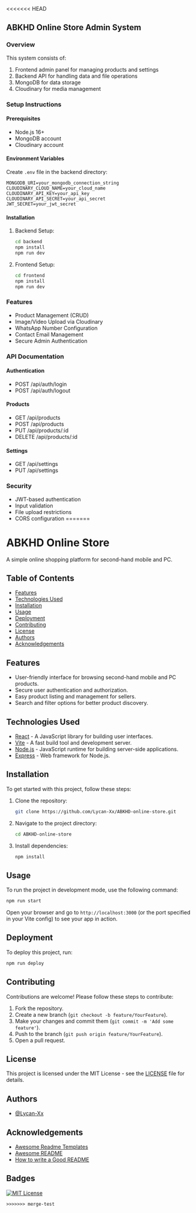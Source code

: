<<<<<<< HEAD
## ABKHD Online Store Admin System

### Overview
This system consists of:
1. Frontend admin panel for managing products and settings
2. Backend API for handling data and file operations
3. MongoDB for data storage
4. Cloudinary for media management

### Setup Instructions

#### Prerequisites
- Node.js 16+
- MongoDB account
- Cloudinary account

#### Environment Variables
Create `.env` file in the backend directory:
```env
MONGODB_URI=your_mongodb_connection_string
CLOUDINARY_CLOUD_NAME=your_cloud_name
CLOUDINARY_API_KEY=your_api_key
CLOUDINARY_API_SECRET=your_api_secret
JWT_SECRET=your_jwt_secret
```

#### Installation
1. Backend Setup:
   ```bash
   cd backend
   npm install
   npm run dev
   ```

2. Frontend Setup:
   ```bash
   cd frontend
   npm install
   npm run dev
   ```

### Features
- Product Management (CRUD)
- Image/Video Upload via Cloudinary
- WhatsApp Number Configuration
- Contact Email Management
- Secure Admin Authentication

### API Documentation

#### Authentication
- POST /api/auth/login
- POST /api/auth/logout

#### Products
- GET /api/products
- POST /api/products
- PUT /api/products/:id
- DELETE /api/products/:id

#### Settings
- GET /api/settings
- PUT /api/settings

### Security
- JWT-based authentication
- Input validation
- File upload restrictions
- CORS configuration
=======
# ABKHD Online Store

A simple online shopping platform for second-hand mobile and PC.

## Table of Contents

- [Features](#features)
- [Technologies Used](#technologies-used)
- [Installation](#installation)
- [Usage](#usage)
- [Deployment](#deployment)
- [Contributing](#contributing)
- [License](#license)
- [Authors](#authors)
- [Acknowledgements](#acknowledgements)

## Features

- User-friendly interface for browsing second-hand mobile and PC products.
- Secure user authentication and authorization.
- Easy product listing and management for sellers.
- Search and filter options for better product discovery.

## Technologies Used

- [React](https://reactjs.org/) - A JavaScript library for building user interfaces.
- [Vite](https://vitejs.dev/) - A fast build tool and development server.
- [Node.js](https://nodejs.org/) - JavaScript runtime for building server-side applications.
- [Express](https://expressjs.com/) - Web framework for Node.js.

## Installation

To get started with this project, follow these steps:

1. Clone the repository:
   ```bash
   git clone https://github.com/Lycan-Xx/ABKHD-online-store.git
   ```

2. Navigate to the project directory:
   ```bash
   cd ABKHD-online-store
   ```

3. Install dependencies:
   ```bash
   npm install
   ```

## Usage

To run the project in development mode, use the following command:

```bash
npm run start
```

Open your browser and go to `http://localhost:3000` (or the port specified in your Vite config) to see your app in action.

## Deployment

To deploy this project, run:

```bash
npm run deploy
```

## Contributing

Contributions are welcome! Please follow these steps to contribute:

1. Fork the repository.
2. Create a new branch (`git checkout -b feature/YourFeature`).
3. Make your changes and commit them (`git commit -m 'Add some feature'`).
4. Push to the branch (`git push origin feature/YourFeature`).
5. Open a pull request.

## License

This project is licensed under the MIT License - see the [LICENSE](https://choosealicense.com/licenses/mit/) file for details.

## Authors

- [@Lycan-Xx](https://github.com/Lycan-Xx/)

## Acknowledgements

- [Awesome Readme Templates](https://awesomeopensource.com/project/elangosundar/awesome-README-templates)
- [Awesome README](https://github.com/matiassingers/awesome-readme)
- [How to write a Good README](https://bulldogjob.com/news/449-how-to-write-a-good-readme-for-your-github-project)

## Badges

[![MIT License](https://img.shields.io/badge/License-MIT-green.svg)](https://choosealicense.com/licenses/mit/)
```
>>>>>>> merge-test
